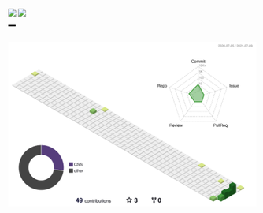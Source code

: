 <br>
<a href="https://github.com/nockn" target="_blank"><img src="https://img.shields.io/badge/Hi-There-89e051.svg?longCache=true" text-align="center"></a>
<a href="https://gist.github.com/nockn" target="_blank"><img src="https://img.shields.io/badge/GithubGist-nockn-a9a9a9.svg?longCache=true"></a>
<br>
<hr align="center" width="3%" style="height:3px;">
<br>
<img src="./profile-3d-contrib/profile-green.svg" class="svg">

